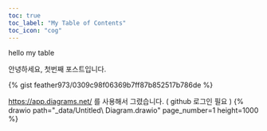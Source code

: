 ```yaml
---
toc: true
toc_label: "My Table of Contents"
toc_icon: "cog"
---
```

hello my table

안녕하세요, 첫번째 포스트입니다.

{% gist feather973/0309c98f06369b7ff87b852517b786de	%}

https://app.diagrams.net/ 를 사용해서 그렸습니다. ( github 로그인 필요 )
{% drawio path="_data/Untitled\ Diagram.drawio" page_number=1 height=1000 %}
